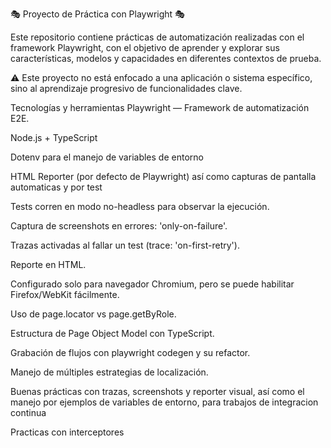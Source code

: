 🎭 Proyecto de Práctica con Playwright 🎭


Este repositorio contiene prácticas de automatización realizadas con el framework Playwright, con el objetivo de aprender y explorar sus características, modelos y capacidades en diferentes contextos de prueba.

⚠️ Este proyecto no está enfocado a una aplicación o sistema específico, sino al aprendizaje progresivo de funcionalidades clave.

Tecnologías y herramientas
Playwright — Framework de automatización E2E.

Node.js + TypeScript

Dotenv para el manejo de variables de entorno

HTML Reporter (por defecto de Playwright) así como capturas de pantalla automaticas y por test

Tests corren en modo no-headless para observar la ejecución.

Captura de screenshots en errores: 'only-on-failure'.

Trazas activadas al fallar un test (trace: 'on-first-retry').

Reporte en HTML.

Configurado solo para navegador Chromium, pero se puede habilitar Firefox/WebKit fácilmente.

Uso de page.locator vs page.getByRole.

Estructura de Page Object Model con TypeScript.

Grabación de flujos con playwright codegen y su refactor.

Manejo de múltiples estrategias de localización.

Buenas prácticas con trazas, screenshots y reporter visual, así como el manejo por ejemplos de variables de entorno, para trabajos de integracion continua

Practicas con interceptores

